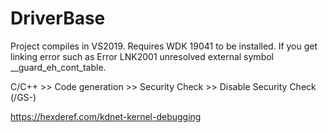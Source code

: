 # DriverBase
Project compiles in VS2019. Requires WDK 19041 to be installed. If you get linking error such as Error LNK2001 unresolved external symbol __guard_eh_cont_table.

C/C++ >> Code generation >> Security Check >> Disable Security Check (/GS-)

https://hexderef.com/kdnet-kernel-debugging
